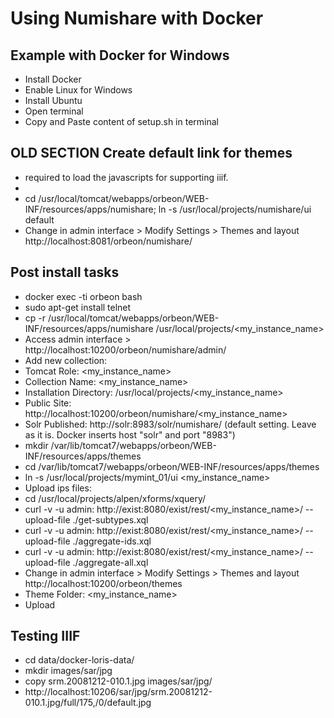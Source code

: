 # Using Numishare with Docker

## Example with Docker for Windows

* Install Docker
* Enable Linux for Windows
* Install Ubuntu
* Open terminal
* Copy and Paste content of setup.sh in terminal

## OLD SECTION Create default link for themes

* required to load the javascripts for supporting iiif.
* 
* cd /usr/local/tomcat/webapps/orbeon/WEB-INF/resources/apps/numishare; ln -s /usr/local/projects/numishare/ui default
* Change in admin interface > Modify Settings > Themes and layout http://localhost:8081/orbeon/numishare/

## Post install tasks
* docker exec -ti orbeon bash
* sudo apt-get install telnet
* cp -r /usr/local/tomcat/webapps/orbeon/WEB-INF/resources/apps/numishare /usr/local/projects/<my_instance_name>
* Access admin interface > http://localhost:10200/orbeon/numishare/admin/
* Add new collection:
*  Tomcat Role: <my_instance_name>
*  Collection Name: <my_instance_name>
*  Installation Directory: /usr/local/projects/<my_instance_name>
*  Public Site: http://localhost:10200/orbeon/numishare/<my_instance_name>
*  Solr Published: http://solr:8983/solr/numishare/ (default setting. Leave as it is. Docker inserts host "solr" and port "8983")
*  mkdir /var/lib/tomcat7/webapps/orbeon/WEB-INF/resources/apps/themes
*  cd /var/lib/tomcat7/webapps/orbeon/WEB-INF/resources/apps/themes
*  ln -s /usr/local/projects/mymint_01/ui <my_instance_name>
*  Upload ips files:
*  cd /usr/local/projects/alpen/xforms/xquery/
*  curl -v -u admin: http://exist:8080/exist/rest/<my_instance_name>/ --upload-file ./get-subtypes.xql
*  curl -v -u admin: http://exist:8080/exist/rest/<my_instance_name>/ --upload-file ./aggregate-ids.xql
*  curl -v -u admin: http://exist:8080/exist/rest/<my_instance_name>/ --upload-file ./aggregate-all.xql
*  Change in admin interface > Modify Settings > Themes and layout http://localhost:10200/orbeon/themes
*  Theme Folder: <my_instance_name>
*  Upload 
  


## Testing IIIF

* cd data/docker-loris-data/
* mkdir images/sar/jpg
* copy srm.20081212-010.1.jpg images/sar/jpg/
* http://localhost:10206/sar/jpg/srm.20081212-010.1.jpg/full/175,/0/default.jpg
